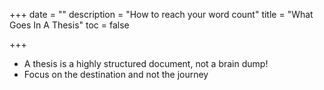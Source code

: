 +++
date = ""
description = "How to reach your word count"
title = "What Goes In A Thesis"
toc = false

+++
* A thesis is a highly structured document, not a brain dump!
* Focus on the destination and not the journey